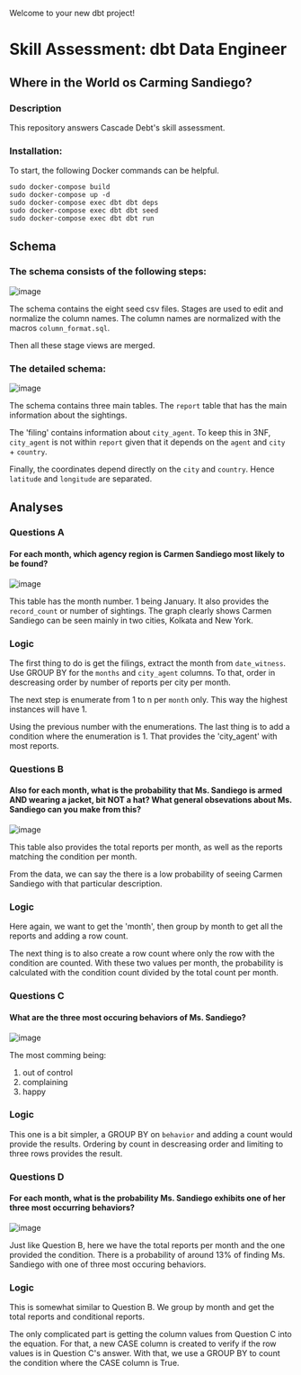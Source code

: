 Welcome to your new dbt project!

# Skill Assessment: dbt Data Engineer
## Where in the World os Carming Sandiego?



### Description
This repository answers Cascade Debt's skill assessment.

### Installation:
 
To start, the following Docker commands can be helpful.
```console
sudo docker-compose build  
sudo docker-compose up -d
sudo docker-compose exec dbt dbt deps
sudo docker-compose exec dbt dbt seed
sudo docker-compose exec dbt dbt run

```

## Schema

### The schema consists of the following steps:
![image](images/full_schema.png)

The schema contains the eight seed csv files. Stages are used to edit and normalize the column names. The column names are normalized with the macros `column_format.sql`.

Then all these stage views are merged.

### The detailed schema:
![image](images/detailed_schema.png)

The schema contains three main tables. The `report` table that has the main information about the sightings.

The 'filing' contains information about `city_agent`. To keep this in 3NF, `city_agent` is not within `report` given that it depends on the `agent` and `city` + `country`.

Finally, the coordinates depend directly on the `city` and `country`. Hence `latitude` and `longitude` are separated.

## Analyses

### Questions A
#### For each month, which agency region is Carmen Sandiego most likely to be found?
![image](images/analysis_a.png)

This table has the month number. 1 being January.
It also provides the `record_count` or number of sightings.
The graph clearly shows Carmen Sandiego can be seen mainly in two cities, Kolkata and New York.

### Logic

The first thing to do is get the filings, extract the month from `date_witness`. Use GROUP BY for the `months` and `city_agent` columns. To that, order in descreasing order by number of reports per city per month. 

The next step is enumerate from 1 to n per `month` only. This way the highest instances will have 1.

Using the previous number with the enumerations. The last thing is to add a condition where the enumeration is 1. That provides the 'city_agent' with most reports.



### Questions B
#### Also for each month, what is the probability that Ms. Sandiego is armed AND wearing a jacket, bit NOT a hat? What general obsevations about Ms. Sandiego can you make from this?

![image](images/analysis_b.png)

This table also provides the total reports per month, as well as the reports matching the condition per month.

From the data, we can say the there is a low probability of seeing Carmen Sandiego with that particular description.

### Logic

Here again, we want to get the 'month', then group by month to get all the reports and adding a row count. 

The next thing is to also create a row count where only the row with the condition are counted. With these two values per month, the probability is calculated with the condition count divided by the total count per month.

### Questions C
#### What are the three most occuring behaviors of Ms. Sandiego?

![image](images/analysis_c.png)

The most comming being:

1. out of control
2. complaining
3. happy 

### Logic

This one is a bit simpler, a GROUP BY on `behavior` and adding a count would provide the results. Ordering by count in descreasing order and limiting to three rows provides the result.

### Questions D
#### For each month, what is the probability Ms. Sandiego exhibits one of her three most occurring behaviors?

![image](images/analysis_d.png)

Just like Question B, here we have the total reports per month and the one provided the condition.
There is a probability of around 13% of finding Ms. Sandiego with one of three most occuring behaviors.

### Logic

This is somewhat similar to Question B. We group by month and get the total reports and conditional reports. 

The only complicated part is getting the column values from Question C into the equation. For that, a new CASE column is created to verify if the row values is in Question C's answer. With that, we use a GROUP BY to count the condition where the CASE column is True.





